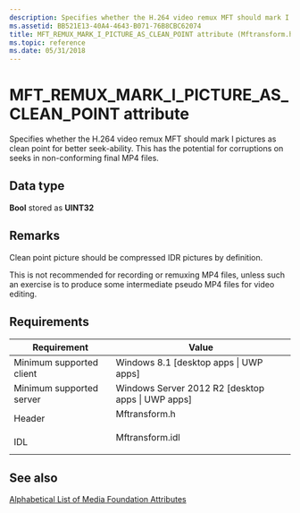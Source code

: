 ```yaml
---
description: Specifies whether the H.264 video remux MFT should mark I pictures as clean point for better seek-ability. This has the potential for corruptions on seeks in non-conforming final MP4 files.
ms.assetid: BB521E13-40A4-4643-B071-76B8CBC62074
title: MFT_REMUX_MARK_I_PICTURE_AS_CLEAN_POINT attribute (Mftransform.h)
ms.topic: reference
ms.date: 05/31/2018
---
```


# MFT\_REMUX\_MARK\_I\_PICTURE\_AS\_CLEAN\_POINT attribute

Specifies whether the H.264 video remux MFT should mark I pictures as clean point for better seek-ability. This has the potential for corruptions on seeks in non-conforming final MP4 files.

## Data type

**Bool** stored as **UINT32**

## Remarks

Clean point picture should be compressed IDR pictures by definition.

This is not recommended for recording or remuxing MP4 files, unless such an exercise is to produce some intermediate pseudo MP4 files for video editing.

## Requirements



| Requirement | Value |
|-------------------------------------|--------------------------------------------------------------------------------------------|
| Minimum supported client<br/> | Windows 8.1 \[desktop apps \| UWP apps\]<br/>                                        |
| Minimum supported server<br/> | Windows Server 2012 R2 \[desktop apps \| UWP apps\]<br/>                             |
| Header<br/>                   | <dl> <dt>Mftransform.h</dt> </dl>   |
| IDL<br/>                      | <dl> <dt>Mftransform.idl</dt> </dl> |



## See also

<dl> <dt>

[Alphabetical List of Media Foundation Attributes](alphabetical-list-of-media-foundation-attributes.md)
</dt> </dl>

 

 




